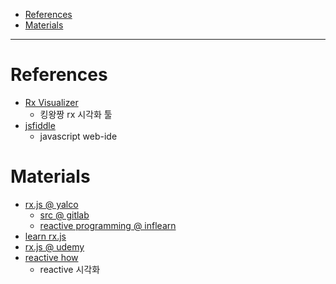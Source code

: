 - [References](#references)
- [Materials](#materials)

---

# References

* [Rx Visualizer](https://rxviz.com/)
  * 킹왕짱 rx 시각화 툴
* [jsfiddle](https://jsfiddle.net/)
  * javascript web-ide

# Materials

* [rx.js @ yalco](https://www.yalco.kr/lectures/rxjs/)
  * [src @ gitlab](https://gitlab.com/yalco/yalco-rxjs-practice-server)
  * [reactive programming @ inflearn](https://www.inflearn.com/course/%EC%96%84%EC%BD%94-%EC%9E%90%EB%B0%94%EC%8A%A4%ED%81%AC%EB%A6%BD%ED%8A%B8-reactivex?inst=3a1f0365#curriculum)
* [learn rx.js](https://www.learnrxjs.io/)
* [rx.js @ udemy](https://matchgroup.udemy.com/course/rxjs-course/learn/lecture/10897630#reviews)
* [reactive how](https://reactive.how/)
  * reactive 시각화
